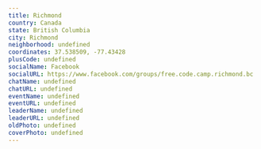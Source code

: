 ```yaml
---
title: Richmond
country: Canada
state: British Columbia
city: Richmond
neighborhood: undefined
coordinates: 37.538509, -77.43428
plusCode: undefined
socialName: Facebook
socialURL: https://www.facebook.com/groups/free.code.camp.richmond.bc
chatName: undefined
chatURL: undefined
eventName: undefined
eventURL: undefined
leaderName: undefined
leaderURL: undefined
oldPhoto: undefined
coverPhoto: undefined
---
```

